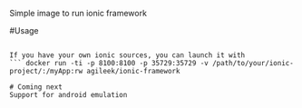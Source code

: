 Simple image to run ionic framework

#Usage
``` docker run -ti -p 8100:8100 -p 35729:35729 agileek/ionic-framework

If you have your own ionic sources, you can launch it with
``` docker run -ti -p 8100:8100 -p 35729:35729 -v /path/to/your/ionic-project/:/myApp:rw agileek/ionic-framework

# Coming next
Support for android emulation
